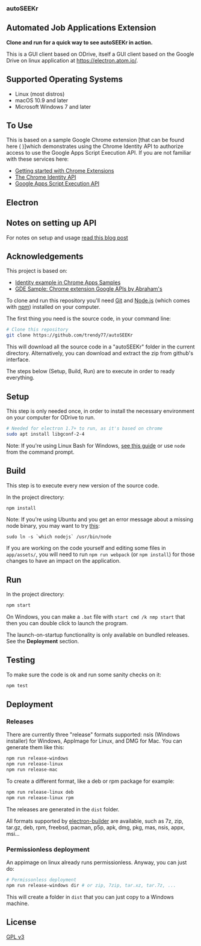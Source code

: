 ### autoSEEKr

## Automated Job Applications Extension

**Clone and run for a quick way to see autoSEEKr in action.**

This is a GUI client based on ODrive, itself a GUI client based on the Google
Drive on linux application at https://electron.atom.io/.

## Supported Operating Systems

- Linux (most distros)
- macOS 10.9 and later
- Microsoft Windows 7 and later

## To Use

This is based on a sample Google Chrome extension [that can be found here (
)]which demonstrates using the Chrome Identity API to authorize access to use
the Google Apps Script Execution API. If you are not familiar with these
services here:

- [Getting started with Chrome Extensions](https://developer.chrome.com/extensions/getstarted)
- [The Chrome Identity API](https://developer.chrome.com/apps/app_identity)
- [Google Apps Script Execution API](https://developers.google.com/apps-script/guides/rest/)

## Electron

## Notes on setting up API

For notes on setup and usage
[read this blog post](https://mashe.hawksey.info/?p=17506)

## Acknowledgements

This project is based on:

- [Identity example in Chrome Apps Samples](https://github.com/GoogleChrome/chrome-app-samples/tree/master/samples/identity)
- [GDE Sample: Chrome extension Google APIs by Abraham's](https://github.com/GoogleDeveloperExperts/chrome-extension-google-apis)

To clone and run this repository you'll need [Git](https://git-scm.com) and
[Node.js](https://nodejs.org/en/download/) (which comes with
[npm](http://npmjs.com)) installed on your computer.

The first thing you need is the source code, in your command line:

```bash
# Clone this repository
git clone https://github.com/trendy77/autoSEEKr
```

This will download all the source code in a "autoSEEKr" folder in the current
directory. Alternatively, you can download and extract the zip from github's
interface.

The steps below (Setup, Build, Run) are to execute in order to ready everything.

## Setup

This step is only needed once, in order to install the necessary environment on
your computer for ODrive to run.

```bash
# Needed for electron 1.7+ to run, as it's based on chrome
sudo apt install libgconf-2-4
```

Note: If you're using Linux Bash for Windows,
[see this guide](https://www.howtogeek.com/261575/how-to-run-graphical-linux-desktop-applications-from-windows-10s-bash-shell/)
or use `node` from the command prompt.

## Build

This step is to execute every new version of the source code.

In the project directory:

```bash
npm install
```

Note: If you're using Ubuntu and you get an error message about a missing node
binary, you may want to try
[this](https://stackoverflow.com/questions/18130164/nodejs-vs-node-on-ubuntu-12-04):

`` sudo ln -s `which nodejs` /usr/bin/node ``

If you are working on the code yourself and editing some files in `app/assets/`,
you will need to run `npm run webpack` (or `npm install`) for those changes to
have an impact on the application.

## Run

In the project directory:

```bash
npm start
```

On Windows, you can make a `.bat` file with `start cmd /k nmp start` that then
you can double click to launch the program.

The launch-on-startup functionality is only available on bundled releases. See
the **Deployment** section.

## Testing

To make sure the code is ok and run some sanity checks on it:

```bash
npm test
```

## Deployment

### Releases

There are currently three "release" formats supported: nsis (Windows installer)
for Windows, AppImage for Linux, and DMG for Mac. You can generate them like
this:

```bash
npm run release-windows
npm run release-linux
npm run release-mac
```

To create a different format, like a deb or rpm package for example:

```bash
npm run release-linux deb
npm run release-linux rpm
```

The releases are generated in the `dist` folder.

All formats supported by
[electron-builder](https://github.com/electron-userland/electron-builder) are
available, such as 7z, zip, tar.gz, deb, rpm, freebsd, pacman, p5p, apk, dmg,
pkg, mas, nsis, appx, msi...

### Permissionless deployment

An appimage on linux already runs permissionless. Anyway, you can just do:

```bash
# Permissonless deployment
npm run release-windows dir # or zip, 7zip, tar.xz, tar.7z, ...
```

This will create a folder in `dist` that you can just copy to a Windows machine.

## License

[GPL v3](LICENSE.md)
